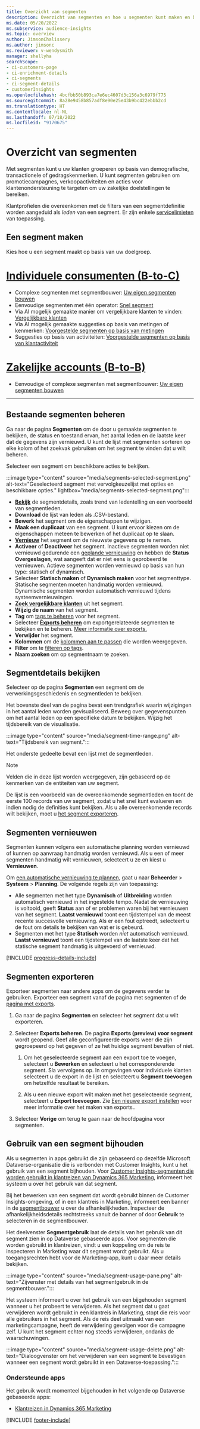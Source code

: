 ```yaml
---
title: Overzicht van segmenten
description: Overzicht van segmenten en hoe u segmenten kunt maken en beheren.
ms.date: 05/20/2022
ms.subservice: audience-insights
ms.topic: overview
author: JimsonChalissery
ms.author: jimsonc
ms.reviewer: v-wendysmith
manager: shellyha
searchScope:
- ci-customers-page
- ci-enrichment-details
- ci-segments
- ci-segment-details
- customerInsights
ms.openlocfilehash: 4bcfbb50b893ca7e6ec4607d3c156a3c6979f775
ms.sourcegitcommit: 8a28e9458b857adf8e90e25e43b9bc422ebbb2cd
ms.translationtype: HT
ms.contentlocale: nl-NL
ms.lasthandoff: 07/18/2022
ms.locfileid: "9170675"
---
```

# <a name="segments-overview"></a>Overzicht van segmenten

Met segmenten kunt u uw klanten groeperen op basis van demografische, transactionele of gedragskenmerken. U kunt segmenten gebruiken om promotiecampagnes, verkoopactiviteiten en acties voor klantenondersteuning te targeten om uw zakelijke doelstellingen te bereiken.

Klantprofielen die overeenkomen met de filters van een segmentdefinitie worden aangeduid als *leden* van een segment. Er zijn enkele [servicelimieten](/dynamics365/customer-insights/service-limits) van toepassing.

## <a name="create-a-segment"></a>Een segment maken

Kies hoe u een segment maakt op basis van uw doelgroep.

# <a name="individual-consumers-b-to-c"></a>[Individuele consumenten (B-to-C)](#tab/b2c)

- Complexe segmenten met segmentbouwer: [Uw eigen segmenten bouwen](segment-builder.md)
- Eenvoudige segmenten met één operator: [Snel segment](segment-quick.md)
- Via AI mogelijk gemaakte manier om vergelijkbare klanten te vinden: [Vergelijkbare klanten](find-similar-customer-segments.md)
- Via AI mogelijk gemaakte suggesties op basis van metingen of kenmerken: [Voorgestelde segmenten op basis van metingen](suggested-segments.md)
- Suggesties op basis van activiteiten: [Voorgestelde segmenten op basis van klantactiviteit](suggested-segments-activity.md)

# <a name="business-accounts-b-to-b"></a>[Zakelijke accounts (B-to-B)](#tab/b2b)

- Eenvoudige of complexe segmenten met segmentbouwer: [Uw eigen segmenten bouwen](segment-builder.md)

---

## <a name="manage-existing-segments"></a>Bestaande segmenten beheren

Ga naar de pagina **Segmenten** om de door u gemaakte segmenten te bekijken, de status en toestand ervan, het aantal leden en de laatste keer dat de gegevens zijn vernieuwd. U kunt de lijst met segmenten sorteren op elke kolom of het zoekvak gebruiken om het segment te vinden dat u wilt beheren.

Selecteer een segment om beschikbare acties te bekijken.

:::image type="content" source="media/segments-selected-segment.png" alt-text="Geselecteerd segment met vervolgkeuzelijst met opties en beschikbare opties." lightbox="media/segments-selected-segment.png":::

- [**Bekijk**](#view-segment-details) de segmentdetails, zoals trend van ledentelling en een voorbeeld van segmentleden.
- **Download** de lijst van leden als .CSV-bestand.
- **Bewerk** het segment om de eigenschappen te wijzigen.
- **Maak een duplicaat** van een segment. U kunt ervoor kiezen om de eigenschappen meteen te bewerken of het duplicaat op te slaan.
- [**Vernieuw**](#refresh-segments) het segment om de nieuwste gegevens op te nemen.
- **Activeer** of **Deactiveer** het segment. Inactieve segmenten worden niet vernieuwd gedurende een [geplande vernieuwing](system.md#schedule-tab) en hebben de **Status** **Overgeslagen**, wat aangeeft dat er niet eens is geprobeerd te vernieuwen. Actieve segmenten worden vernieuwd op basis van hun type: statisch of dynamisch.
- Selecteer **Statisch maken** of **Dynamisch maken** voor het segmenttype. Statische segmenten moeten handmatig worden vernieuwd. Dynamische segmenten worden automatisch vernieuwd tijdens systeemvernieuwingen.
- [**Zoek vergelijkbare klanten**](find-similar-customer-segments.md) uit het segment.
- **Wijzig de naam** van het segment.
- **Tag** om [tags te beheren](work-with-tags-columns.md#manage-tags) voor het segment.
- Selecteer [**Exports beheren**](#export-segments) om exportgerelateerde segmenten te bekijken en te beheren. [Meer informatie over exports.](export-destinations.md)
- **Verwijder** het segment.
- **Kolommen** om de [kolommen aan te passen](work-with-tags-columns.md#customize-columns) die worden weergegeven.
- **Filter** om te [filteren op tags](work-with-tags-columns.md#filter-on-tags).
- **Naam zoeken** om op segmentnaam te zoeken.

## <a name="view-segment-details"></a>Segmentdetails bekijken

Selecteer op de pagina **Segmenten** een segment om de verwerkingsgeschiedenis en segmentleden te bekijken.

Het bovenste deel van de pagina bevat een trendgrafiek waarin wijzigingen in het aantal leden worden gevisualiseerd. Beweeg over gegevenspunten om het aantal leden op een specifieke datum te bekijken. Wijzig het tijdsbereik van de visualisatie.

:::image type="content" source="media/segment-time-range.png" alt-text="Tijdsbereik van segment.":::

Het onderste gedeelte bevat een lijst met de segmentleden.

> [!NOTE]
> Velden die in deze lijst worden weergegeven, zijn gebaseerd op de kenmerken van de entiteiten van uw segment.
>
>De lijst is een voorbeeld van de overeenkomende segmentleden en toont de eerste 100 records van uw segment, zodat u het snel kunt evalueren en indien nodig de definities kunt bekijken. Als u alle overeenkomende records wilt bekijken, moet u [het segment exporteren](export-destinations.md).

## <a name="refresh-segments"></a>Segmenten vernieuwen

Segmenten kunnen volgens een automatische planning worden vernieuwd of kunnen op aanvraag handmatig worden vernieuwd. Als u een of meer segmenten handmatig wilt vernieuwen, selecteert u ze en kiest u **Vernieuwen**.

Om [een automatische vernieuwing te plannen](system.md#schedule-tab), gaat u naar **Beheerder** > **Systeem** > **Planning**. De volgende regels zijn van toepassing:

- Alle segmenten met het type **Dynamisch** of **Uitbreiding** worden automatisch vernieuwd in het ingestelde tempo. Nadat de vernieuwing is voltooid, geeft **Status** aan of er problemen waren bij het vernieuwen van het segment. **Laatst vernieuwd** toont een tijdstempel van de meest recente succesvolle vernieuwing. Als er een fout optreedt, selecteert u de fout om details te bekijken van wat er is gebeurd.
- Segmenten met het type **Statisch** worden *niet* automatisch vernieuwd. **Laatst vernieuwd** toont een tijdstempel van de laatste keer dat het statische segment handmatig is uitgevoerd of vernieuwd.

[!INCLUDE [progress-details-include](includes/progress-details-pane.md)]

## <a name="export-segments"></a>Segmenten exporteren

Exporteer segmenten naar andere apps om de gegevens verder te gebruiken. Exporteer een segment vanaf de pagina met segmenten of de [pagina met exports](export-destinations.md).

1. Ga naar de pagina **Segmenten** en selecteer het segment dat u wilt exporteren.

1. Selecteer **Exports beheren**. De pagina **Exports (preview) voor segment** wordt geopend. Geef alle geconfigureerde exports weer die zijn gegroepeerd op het gegeven of ze het huidige segment bevatten of niet.

   1. Om het geselecteerde segment aan een export toe te voegen, selecteert u **Bewerken** en selecteert u het corresponderende segment. Sla vervolgens op. In omgevingen voor individuele klanten selecteert u de export in de lijst en selecteert u **Segment toevoegen** om hetzelfde resultaat te bereiken.

   1. Als u een nieuwe export wilt maken met het geselecteerde segment, selecteert u **Export toevoegen**. Zie [Een nieuwe export instellen](export-destinations.md#set-up-a-new-export) voor meer informatie over het maken van exports..

1. Selecteer **Vorige** om terug te gaan naar de hoofdpagina voor segmenten.

## <a name="track-usage-of-a-segment"></a>Gebruik van een segment bijhouden

Als u segmenten in apps gebruikt die zijn gebaseerd op dezelfde Microsoft Dataverse-organisatie die is verbonden met Customer Insights, kunt u het gebruik van een segment bijhouden. Voor [Customer Insights-segmenten die worden gebruikt in klantreizen van Dynamics 365 Marketing](/dynamics365/marketing/real-time-marketing-ci-profile), informeert het systeem u over het gebruik van dat segment.

Bij het bewerken van een segment dat wordt gebruikt binnen de Customer Insights-omgeving, of in een klantreis in Marketing, informeert een banner in de [segmentbouwer](segment-builder.md) u over de afhankelijkheden. Inspecteer de afhankelijkheidsdetails rechtstreeks vanuit de banner of door **Gebruik** te selecteren in de segmentbouwer.

Het deelvenster **Segmentgebruik** laat de details van het gebruik van dit segment zien in op Dataverse gebaseerde apps. Voor segmenten die worden gebruikt in klantreizen, vindt u een koppeling om de reis te inspecteren in Marketing waar dit segment wordt gebruikt. Als u toegangsrechten hebt voor de Marketing-app, kunt u daar meer details bekijken.

:::image type="content" source="media/segment-usage-pane.png" alt-text="Zijvenster met details van het segmentgebruik in de segmentbouwer.":::

Het systeem informeert u over het gebruik van een bijgehouden segment wanneer u het probeert te verwijderen. Als het segment dat u gaat verwijderen wordt gebruikt in een klantreis in Marketing, stopt die reis voor alle gebruikers in het segment. Als de reis deel uitmaakt van een marketingcampagne, heeft de verwijdering gevolgen voor die campagne zelf. U kunt het segment echter nog steeds verwijderen, ondanks de waarschuwingen.

:::image type="content" source="media/segment-usage-delete.png" alt-text="Dialoogvenster om het verwijderen van een segment te bevestigen wanneer een segment wordt gebruikt in een Dataverse-toepassing.":::

### <a name="supported-apps"></a>Ondersteunde apps

Het gebruik wordt momenteel bijgehouden in het volgende op Dataverse gebaseerde apps:

- [Klantreizen in Dynamics 365 Marketing](/dynamics365/marketing/real-time-marketing-ci-profile)

[!INCLUDE [footer-include](includes/footer-banner.md)]
